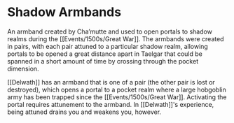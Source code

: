 # Shadow Armbands

An armband created by Cha’mutte and used to open portals to shadow realms during the [[Events/1500s/Great War]]. The armbands were created in pairs, with each pair attuned to a particular shadow realm, allowing portals to be opened a great distance apart in Taelgar that could be spanned in a short amount of time by crossing through the pocket dimension. 

[[Delwath]] has an armband that is one of a pair (the other pair is lost or destroyed), which opens a portal to a pocket realm where a large hobgoblin army has been trapped since the [[Events/1500s/Great War]]. Activating the portal requires attunement to the armband. In [[Delwath]]'s experience, being attuned drains you and weakens you, however.

